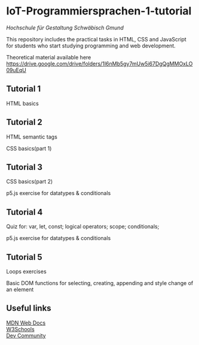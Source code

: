 # IoT-Programmiersprachen-1-tutorial
*Hochschule für Gestaltung Schwäbisch Gmund*

This repository includes the practical tasks in HTML, CSS and JavaScript for students who start studying programming and web development. 

Theoretical material available here https://drive.google.com/drive/folders/1I6nMb5gy7mUw5i67DgQgMMOxLO09uEqU
## Tutorial 1
HTML basics

## Tutorial 2
HTML semantic tags

CSS basics(part 1)

## Tutorial 3
CSS basics(part 2) 

p5.js exercise for datatypes & conditionals

## Tutorial 4
Quiz for: var, let, const; logical operators; scope; conditionals;  

p5.js exercise for datatypes & conditionals

## Tutorial 5
Loops exercises

Basic DOM functions for selecting, creating, appending and style change of an element

## Useful links
[MDN Web Docs](https://developer.mozilla.org/) <br>
[W3Schools](https://www.w3schools.com/) <br>
[Dev Community](https://dev.to/)
